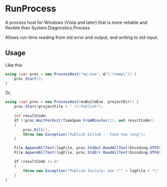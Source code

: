 RunProcess
==========

A process host for Windows (Vista and later) that is more reliable and flexible than System.Diagnostics.Process

Allows run-time reading from std error and output, and writing to std input.

Usage
-----
Like this
```csharp
using (var proc = new ProcessHost("my.exe", @"C:\temp\")) {
    proc.Start();
}
```

Or,
```csharp
using (var proc = new ProcessHost(msBuildExe, projectDir)) {
    proc.Start(projectFile + " /t:Publish");
        
    int resultCode;
    if (!proc.WaitForExit(TimeSpan.FromMinutes(1), out resultCode))
    {
        proc.Kill();
        throw new Exception("Publish killed -- took too long");
    }

    File.AppendAllText(logFile, proc.StdOut.ReadAllText(Encoding.UTF8));
    File.AppendAllText(logFile, proc.StdErr.ReadAllText(Encoding.UTF8));

    if (resultCode != 0)
    {
        throw new Exception("Publish failure: see \"" + logFile + "\" for details");
    }
}
```